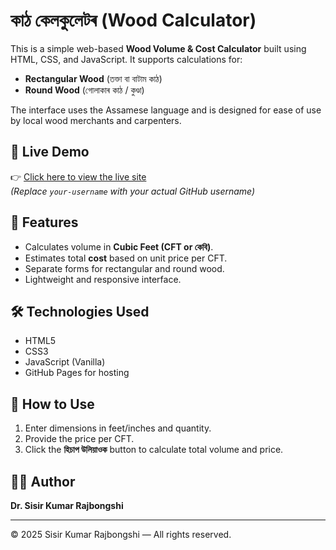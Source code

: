 # কাঠ কেলকুলেটৰ (Wood Calculator)

This is a simple web-based **Wood Volume & Cost Calculator** built using HTML, CSS, and JavaScript. It supports calculations for:

- **Rectangular Wood** (তক্তা বা বাটাম কাঠ)
- **Round Wood** (গোলাকাৰ কাঠ / কুণ্ডা)

The interface uses the Assamese language and is designed for ease of use by local wood merchants and carpenters.

## 🔗 Live Demo

👉 [Click here to view the live site](https://your-username.github.io/wood-calculator/)  
*(Replace `your-username` with your actual GitHub username)*

## 📁 Features

- Calculates volume in **Cubic Feet (CFT or কেবি)**.
- Estimates total **cost** based on unit price per CFT.
- Separate forms for rectangular and round wood.
- Lightweight and responsive interface.

## 🛠 Technologies Used

- HTML5
- CSS3
- JavaScript (Vanilla)
- GitHub Pages for hosting

## 🧾 How to Use

1. Enter dimensions in feet/inches and quantity.
2. Provide the price per CFT.
3. Click the **হিচাপ উলিয়াওক** button to calculate total volume and price.

## 👨‍💻 Author

**Dr. Sisir Kumar Rajbongshi**

---

© 2025 Sisir Kumar Rajbongshi — All rights reserved.
